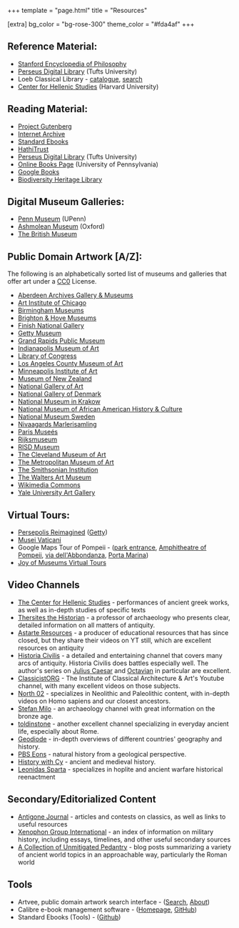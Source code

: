 +++
template = "page.html"
title = "Resources"

[extra]
bg_color = "bg-rose-300"
theme_color = "#fda4af"
+++

## Reference Material:

* [Stanford Encyclopedia of Philosophy](https://plato.stanford.edu)
* [Perseus Digital Library](http://www.perseus.tufts.edu/hopper/) (Tufts University)
* Loeb Classical Library - [catalogue](https://www.hup.harvard.edu/collection.php?), [search](https://www.loebclassics.com)
* [Center for Hellenic Studies](https://chs.harvard.edu/publications/) (Harvard University)

## Reading Material:

* [Project Gutenberg](https://www.gutenberg.org)
* [Internet Archive](https://archive.org)
* [Standard Ebooks](https://standardebooks.org)
* [HathiTrust](https://www.hathitrust.org)
* [Perseus Digital Library](http://www.perseus.tufts.edu/hopper/) (Tufts University)
* [Online Books Page](https://onlinebooks.library.upenn.edu) (University of Pennsylvania)
* [Google Books](https://books.google.com/)
* [Biodiversity Heritage Library](https://www.biodiversitylibrary.org)

## Digital Museum Galleries:

* [Penn Museum](https://www.penn.museum/tour/tour.php?id=2) (UPenn)
* [Ashmolean Museum](https://www.ashmolean.org/ground-floor) (Oxford)
* [The British Museum](https://www.britishmuseum.org/collection/galleries)

## Public Domain Artwork [A/Z]:

The following is an alphabetically sorted list of museums and galleries that offer art under a [CC0](https://creativecommons.org/share-your-work/public-domain/cc0/) License.

* [Aberdeen Archives Gallery & Museums](https://emuseum.aberdeencity.gov.uk/collections/102307/open-access-images--fine-art)
* [Art Institute of Chicago](https://www.artic.edu/collection?q=test&is_public_domain=1)
* [Birmingham Museums](https://dams.birminghammuseums.org.uk/asset-bank/action/viewDefaultHome?browseType=folders)
* [Brighton & Hove Museums](https://collections.brightonmuseums.org.uk/?q=&departments=)
* [Finish National Gallery](https://www.kansallisgalleria.fi/en)
* [Getty Museum](http://search.getty.edu/gateway/search?q=&cat=highlight&f=%22Open+Content+Images%22&rows=10&srt=a&dir=s&pg=1)
* [Grand Rapids Public Museum](https://www.grpmcollections.org/Browse/Collections)
* [Indianapolis Museum of Art](http://collection.imamuseum.org/)
* [Library of Congress](https://www.loc.gov/free-to-use/)
* [Los Angeles County Museum of Art](https://collections.lacma.org/)
* [Minneapolis Institute of Art](https://collections.artsmia.org/)
* [Museum of New Zealand](https://collections.tepapa.govt.nz/)
* [National Gallery of Art](https://www.nga.gov)
* [National Gallery of Denmark](https://open.smk.dk/en/art?q=*&page=0)
* [National Museum in Krakow](https://zbiory.mnk.pl/en/home-page)
* [National Museum of African American History & Culture](https://nmaahc.si.edu/explore/initiatives/nmaahc-open-access)
* [National Museum Sweden](https://collection.nationalmuseum.se/eMP/eMuseumPlus?service=ExternalInterface&module=exhibition&moduleFunction=result&filterName=filter.tours.all)
* [Nivaagards Marlerisamling](https://www.nivaagaard.dk/en/)
* [Paris Museés](https://www.parismuseescollections.paris.fr/en)
* [Rijksmuseum](https://www.rijksmuseum.nl/en)
* [RISD Museum](https://risdmuseum.org/art-design/collection)
* [The Cleveland Museum of Art](https://www.clevelandart.org/art/collection/search?only-open-access=1)
* [The Metropolitan Museum of Art](https://www.metmuseum.org/art/the-collection#browse-by)
* [The Smithsonian Institution](https://www.si.edu/search/collection-images?edan_q=landscape&edan_fq[0]=object_type%3A%22Paintings%22)
* [The Walters Art Museum](https://art.thewalters.org)
* [Wikimedia Commons](https://commons.wikimedia.org/wiki/Main_Page)
* [Yale University Art Gallery](https://artgallery.yale.edu/collection/search)

## Virtual Tours:

* [Persepolis Reimagined](https://persepolis.getty.edu) ([Getty](https://www.getty.edu))
* [Musei Vaticani](https://www.museivaticani.va/content/museivaticani/it/collezioni/musei/tour-virtuali-elenco.html)
* Google Maps Tour of Pompeii - ([park entrance](https://www.google.com/maps/@40.7503017,14.4949955,3a,75y,337.7h,81.6t/data=!3m9!1e1!3m7!1s7EKLYjYXC4yHdJ5j25xyJA!2e0!7i13312!8i6656!9m2!1b1!2i29), [Amphitheatre of Pompeii](https://www.google.com/maps/place/WC+Public/@40.7506309,14.4906603,18.08z/data=!4m14!1m7!3m6!1s0x133bbcbd87d1ea83:0x7ca462808e529b35!2sPompeii+Archaeological+Park!8m2!3d40.7512189!4d14.4886761!16s%2Fg%2F1tctbwg6!3m5!1s0x133bbcbd823315bb:0x2287980437c7a1a6!8m2!3d40.7497693!4d14.4951948!16s%2Fg%2F11gbkt7xqc), [via dell'Abbondanza](https://www.google.com/maps/@40.751353,14.49115,3a,90y,208.54h,89.41t/data=!3m7!1e1!3m5!1sSrQOYDor97wbT3YTcUDBSA!2e0!6shttps:%2F%2Fstreetviewpixels-pa.googleapis.com%2Fv1%2Fthumbnail%3Fpanoid%3DSrQOYDor97wbT3YTcUDBSA%26cb_client%3Dmaps_sv.tactile.gps%26w%3D203%26h%3D100%26yaw%3D204.4851%26pitch%3D0%26thumbfov%3D100!7i13312!8i6656), [Porta Marina](https://www.google.com/maps/@40.748198,14.4828972,0a,82.2y,67.85h,91.66t/data=!3m4!1e1!3m2!1sflIgSi3_0y4vtuJLF7Jf4w!2e0?source=apiv3))
* [Joy of Museums Virtual Tours](https://joyofmuseums.com)

## Video Channels

* [The Center for Hellenic Studies](https://www.youtube.com/channel/UC4CZOzGtFzZe2pcONCNT15w) - performances of ancient greek works, as well as in-depth studies of specific texts
* [Thersites the Historian](https://www.youtube.com/@ThersitestheHistorian) - a professor of archaeology who presents clear, detailed information on all matters of antiquity.
* [Astarte Resources](https://www.youtube.com/@astarteresources2532) - a producer of educational resources that has since closed, but they share their videos on YT still, which are excellent resources on antiquity
* [Historia Civilis](https://www.youtube.com/@HistoriaCivilis/) - a detailed and entertaining channel that covers many arcs of antiquity. Historia Civilis does battles especially well. The author's series on [Julius Caesar](https://www.youtube.com/watch?v=gsK4nX0tCGQ&list=PLODnBH8kenOoLUW8BmHhX55I-qexvyU32&pp=iAQB) and [Octavian](https://www.youtube.com/watch?v=2-PYwEsTll0&list=PLODnBH8kenOonO62euH1PLlMm8hT5lHlL&pp=iAQB) in particular are excellent.
* [ClassicistORG](https://www.youtube.com/@ClassicistORG) - The Institute of Classical Architecture & Art's Youtube channel, with many excellent videos on those subjects.
* [North 02](https://www.youtube.com/@NORTH02) - specializes in Neolithic and Paleolithic content, with in-depth videos on Homo sapiens and our closest ancestors.
* [Stefan Milo](https://www.youtube.com/@StefanMilo) - an archaeology channel with great information on the bronze age.
* [toldinstone](https://www.youtube.com/@toldinstone) - another excellent channel specializing in everyday ancient life, especially about Rome.
* [Geodiode](https://www.youtube.com/@Geodiode) - in-depth overviews of different countries' geography and history.
* [PBS Eons](https://www.youtube.com/@eons) - natural history from a geological perspective.
* [History with Cy](https://www.youtube.com/@HistorywithCy) - ancient and medieval history.
* [Leonidas Sparta](https://www.youtube.com/@LeonidasSparta-Fun-History) - specializes in hoplite and ancient warfare historical reenactment

## Secondary/Editorialized Content

* [Antigone Journal](https://antigonejournal.com/) - articles and contests on classics, as well as links to useful resources
* [Xenophon Group International](http://www.xenophon-mil.org) - an index of information on military history, including essays, timelines, and other useful secondary sources
* [A Collection of Unmitigated Pedantry](https://acoup.blog/) - blog posts summarizing a variety of ancient world topics in an approachable way, particularly the Roman world

## Tools

* Artvee, public domain artwork search interface - ([Search](https://artvee.com), [About](https://artvee.com/about-us/))
* Calibre e-book management software - ([Homepage](https://calibre-ebook.com), [GitHub](https://github.com/kovidgoyal/calibre))
* Standard Ebooks (Tools) - ([Github](https://github.com/standardebooks/tools))